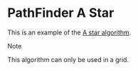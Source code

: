 # PathFinder A Star

This is an example of the [A star algorithm](https://en.wikipedia.org/wiki/A*_search_algorithm)</a>.

> [!NOTE]
> This algorithm can only be used in a grid.
